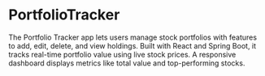 # PortfolioTracker
The Portfolio Tracker app lets users manage stock portfolios with features to add, edit, delete, and view holdings. Built with React and Spring Boot, it tracks real-time portfolio value using live stock prices. A responsive dashboard displays metrics like total value and top-performing stocks.
